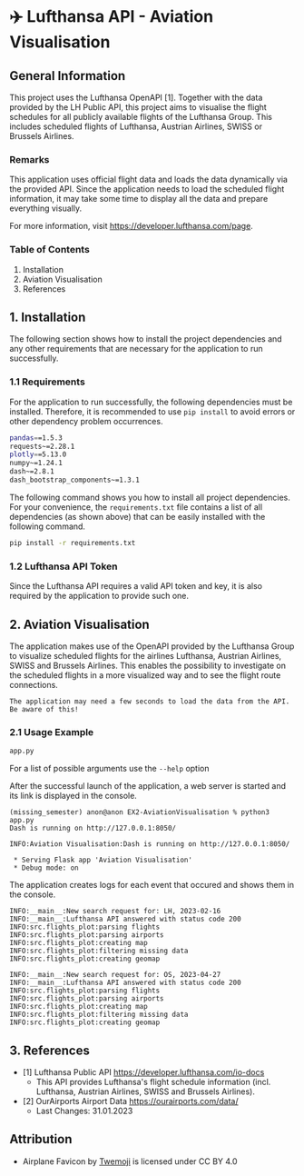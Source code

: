 # ✈️ Lufthansa API - Aviation Visualisation

## General Information

This project uses the Lufthansa OpenAPI [1]. Together with the data provided by the LH Public API, this project aims to 
visualise the flight schedules for all publicly available flights of the Lufthansa Group. This includes scheduled flights 
of Lufthansa, Austrian Airlines, SWISS or Brussels Airlines.

### Remarks

This application uses official flight data and loads the data dynamically via the provided API. Since the application 
needs to load the scheduled flight information, it may take some time to display all the data and prepare everything visually.

For more information, visit https://developer.lufthansa.com/page.

### Table of Contents

1. Installation
2. Aviation Visualisation
3. References


## 1. Installation

The following section shows how to install the project dependencies and any other requirements that are necessary for 
the application to run successfully.

### 1.1 Requirements

For the application to run successfully, the following dependencies must be installed. Therefore, it is recommended to 
use `pip install` to avoid errors or other dependency problem occurrences.

```sh
pandas==1.5.3
requests~=2.28.1
plotly==5.13.0
numpy~=1.24.1
dash~=2.8.1
dash_bootstrap_components~=1.3.1
```

The following command shows you how to install all project dependencies. For your convenience, the `requirements.txt` 
file contains a list of all dependencies (as shown above) that can be easily installed with the following command.

```sh
pip install -r requirements.txt
```

### 1.2 Lufthansa API Token
Since the Lufthansa API requires a valid API token and key, it is also required by the application to provide such one.

## 2. Aviation Visualisation 

The application makes use of the OpenAPI provided by the Lufthansa Group to visualize scheduled flights for the airlines 
Lufthansa, Austrian Airlines, SWISS and Brussels Airlines. This enables the possibility to investigate on the scheduled 
flights in a more visualized way and to see the flight route connections.

`The application may need a few seconds to load the data from the API. Be aware of this!`

### 2.1 Usage Example

```bash
app.py
```
For a list of possible arguments use the `--help` option

After the successful launch of the application, a web server is started and its link is displayed in the console.
```
(missing_semester) anon@anon EX2-AviationVisualisation % python3 app.py
Dash is running on http://127.0.0.1:8050/

INFO:Aviation Visualisation:Dash is running on http://127.0.0.1:8050/

 * Serving Flask app 'Aviation Visualisation'
 * Debug mode: on
```



The application creates logs for each event that occured and shows them in the console. 

```
INFO:__main__:New search request for: LH, 2023-02-16
INFO:__main__:Lufthansa API answered with status code 200
INFO:src.flights_plot:parsing flights
INFO:src.flights_plot:parsing airports
INFO:src.flights_plot:creating map
INFO:src.flights_plot:filtering missing data
INFO:src.flights_plot:creating geomap

INFO:__main__:New search request for: OS, 2023-04-27
INFO:__main__:Lufthansa API answered with status code 200
INFO:src.flights_plot:parsing flights
INFO:src.flights_plot:parsing airports
INFO:src.flights_plot:creating map
INFO:src.flights_plot:filtering missing data
INFO:src.flights_plot:creating geomap
```

## 3. References
* [1] Lufthansa Public API https://developer.lufthansa.com/io-docs
  * This API provides Lufthansa's flight schedule information (incl. Lufthansa, Austrian Airlines, SWISS and Brussels Airlines).
* [2] OurAirports Airport Data https://ourairports.com/data/ 
  * Last Changes: 31.01.2023

## Attribution
* Airplane Favicon by [Twemoji](https://twemoji.twitter.com/)  is licensed under CC BY 4.0
